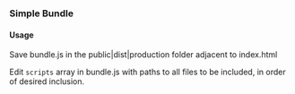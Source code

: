 ### Simple Bundle

#### Usage
Save bundle.js in the public|dist|production folder adjacent to index.html

Edit `scripts` array in bundle.js with paths to all files to be included, in order of desired inclusion.